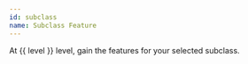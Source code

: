 ```yaml
---
id: subclass
name: Subclass Feature
---
```

At {{ level }} level, gain the features for your selected subclass.
